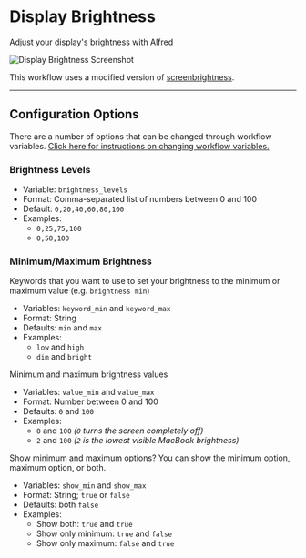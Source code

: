 Display Brightness
=================

Adjust your display's brightness with Alfred

![Display Brightness Screenshot](https://raw.github.com/fniephaus/alfred-brightness/master/screenshot.png)

This workflow uses a modified version of [screenbrightness](https://github.com/jmstacey/screenbrightness).

---

## Configuration Options

There are a number of options that can be changed through workflow variables.
[Click here for instructions on changing workflow variables.](https://www.alfredapp.com/help/workflows/advanced/variables/#getting-started)

### Brightness Levels

* Variable: `brightness_levels`
* Format: Comma-separated list of numbers between 0 and 100
* Default: `0,20,40,60,80,100`
* Examples:
    * `0,25,75,100`
    * `0,50,100`

### Minimum/Maximum Brightness

Keywords that you want to use to set your brightness to the minimum or maximum value (e.g. `brightness min`)

* Variables: `keyword_min` and `keyword_max`
* Format: String
* Defaults: `min` and `max`
* Examples:
    * `low` and `high`
    * `dim` and `bright`

Minimum and maximum brightness values

* Variables: `value_min` and `value_max`
* Format: Number between 0 and 100
* Defaults: `0` and `100`
* Examples:
    * `0` and `100` _(`0` turns the screen completely off)_
    * `2` and `100` _(`2` is the lowest visible MacBook brightness)_

Show minimum and maximum options?
You can show the minimum option, maximum option, or both.

* Variables: `show_min` and `show_max`
* Format: String; `true` or `false`
* Defaults: both `false`
* Examples:
    * Show both: `true` and `true`
    * Show only minimum: `true` and `false`
    * Show only maximum: `false` and `true`
